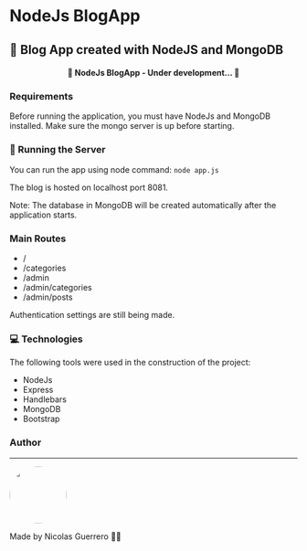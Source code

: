 # NodeJs BlogApp
## 💚 Blog App created with NodeJS and MongoDB

<h4 align="center"> 
	🚧  NodeJs BlogApp - Under development...  🚧
</h4>

### Requirements

Before running the application, you must have NodeJs and MongoDB installed. 
Make sure the mongo server is up before starting.

### 🎲 Running the Server

You can run the app using node command:
````node app.js````

The blog is hosted on localhost port 8081.

Note: The database in MongoDB will be created automatically after the application starts.

### Main Routes
<!--ts-->
   * /
   * /categories
   * /admin
   * /admin/categories
   * /admin/posts
<!--te-->

Authentication settings are still being made.

### 💻 Technologies

The following tools were used in the construction of the project:

- NodeJs
- Express
- Handlebars
- MongoDB
- Bootstrap

### Author
---

 <img style="border-radius: 50%;" src="https://github.com/nicolasgandrade.png" width="100px;" alt=""/>

Made by Nicolas Guerrero 👋🏽 
